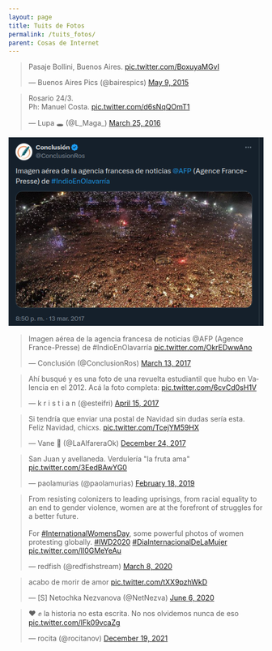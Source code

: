 ```yaml
---
layout: page
title: Tuits de Fotos
permalink: /tuits_fotos/
parent: Cosas de Internet
---
```


<blockquote class="twitter-tweet"><p lang="es" dir="ltr">Pasaje Bollini, Buenos Aires. <a href="http://t.co/BoxuyaMGvI">pic.twitter.com/BoxuyaMGvI</a></p>&mdash; Buenos Aires Pics (@bairespics) <a href="https://twitter.com/bairespics/status/597165553208418304?ref_src=twsrc%5Etfw">May 9, 2015</a></blockquote>

<blockquote class="twitter-tweet"><p lang="es" dir="ltr">Rosario 24/3. <br>Ph: Manuel Costa. <a href="https://t.co/d6sNqQOmT1">pic.twitter.com/d6sNqQOmT1</a></p>&mdash; Lupa 🕳️ (@L_Maga_) <a href="https://twitter.com/L_Maga_/status/713220465788129281?ref_src=twsrc%5Etfw">March 25, 2016</a></blockquote>

![alt text](/assets/images/tuits_841436361148252161.png)

<blockquote class="twitter-tweet"><p lang="es" dir="ltr">Imagen aérea de la agencia francesa de noticias @AFP (Agence France-Presse) de #IndioEnOlavarría <a href="https://t.co/OkrEDwwAno">pic.twitter.com/OkrEDwwAno</a></p>&mdash; Conclusión (@ConclusionRos) <a href="https://twitter.com/ConclusionRos/status/841436361148252161?ref_src=twsrc%5Etfw">March 13, 2017</a></blockquote>

<blockquote class="twitter-tweet"><p lang="es" dir="ltr">Ahí busqué y es una foto de una revuelta estudiantil que hubo en Valencia en el 2012. Acá la foto completa: <a href="https://t.co/6cvCd0sH1V">pic.twitter.com/6cvCd0sH1V</a></p>&mdash; k r i s t i a n (@esteifri) <a href="https://twitter.com/esteifri/status/853353471478779904?ref_src=twsrc%5Etfw">April 15, 2017</a></blockquote>

<blockquote class="twitter-tweet"><p lang="es" dir="ltr">Si tendría que enviar una postal de Navidad sin dudas sería esta. <br>Feliz Navidad, chicxs. <a href="https://t.co/TcejYM59HX">pic.twitter.com/TcejYM59HX</a></p>&mdash; Vane 💚 (@LaAlfareraOk) <a href="https://twitter.com/LaAlfareraOk/status/944998159281016832?ref_src=twsrc%5Etfw">December 24, 2017</a></blockquote>

<blockquote class="twitter-tweet"><p lang="es" dir="ltr">San Juan y avellaneda. Verdulería &quot;la fruta ama&quot; <a href="https://t.co/3EedBAwYG0">pic.twitter.com/3EedBAwYG0</a></p>&mdash; paolamurias (@paolamurias) <a href="https://twitter.com/paolamurias/status/1097519904469729280?ref_src=twsrc%5Etfw">February 18, 2019</a></blockquote>

<blockquote class="twitter-tweet"><p lang="en" dir="ltr">From resisting colonizers to leading uprisings, from racial equality to an end to gender violence, women are at the forefront of struggles for a better future.<br><br>For <a href="https://twitter.com/hashtag/InternationalWomensDay?src=hash&amp;ref_src=twsrc%5Etfw">#InternationalWomensDay</a>, some powerful photos of women protesting globally. <a href="https://twitter.com/hashtag/IWD2020?src=hash&amp;ref_src=twsrc%5Etfw">#IWD2020</a> <a href="https://twitter.com/hashtag/DiaInternacionalDeLaMujer?src=hash&amp;ref_src=twsrc%5Etfw">#DiaInternacionalDeLaMujer</a> <a href="https://t.co/lI0GMeYeAu">pic.twitter.com/lI0GMeYeAu</a></p>&mdash; redfish (@redfishstream) <a href="https://twitter.com/redfishstream/status/1236664691151290370?ref_src=twsrc%5Etfw">March 8, 2020</a></blockquote>

<blockquote class="twitter-tweet"><p lang="pt" dir="ltr">acabo de morir de amor <a href="https://t.co/tXX9pzhWkD">pic.twitter.com/tXX9pzhWkD</a></p>&mdash; [S] Netochka Nezvanova (@NetNezva) <a href="https://twitter.com/NetNezva/status/1269115984163602437?ref_src=twsrc%5Etfw">June 6, 2020</a></blockquote>

<blockquote class="twitter-tweet"><p lang="es" dir="ltr">♥️ ✊ la historia no esta escrita. No nos olvidemos nunca de eso <a href="https://t.co/lFk09vcaZg">pic.twitter.com/lFk09vcaZg</a></p>&mdash; rocita (@rocitanov) <a href="https://twitter.com/rocitanov/status/1472701526699241475?ref_src=twsrc%5Etfw">December 19, 2021</a></blockquote>

